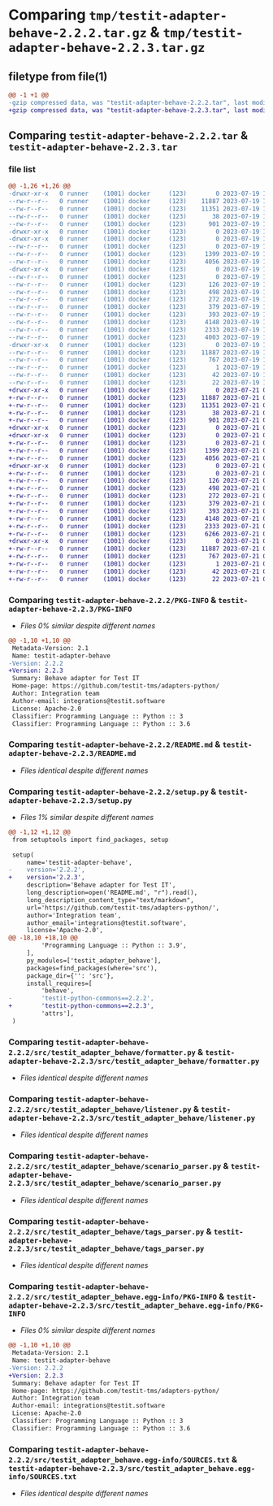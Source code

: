 # Comparing `tmp/testit-adapter-behave-2.2.2.tar.gz` & `tmp/testit-adapter-behave-2.2.3.tar.gz`

## filetype from file(1)

```diff
@@ -1 +1 @@
-gzip compressed data, was "testit-adapter-behave-2.2.2.tar", last modified: Wed Jul 19 15:06:38 2023, max compression
+gzip compressed data, was "testit-adapter-behave-2.2.3.tar", last modified: Fri Jul 21 09:41:08 2023, max compression
```

## Comparing `testit-adapter-behave-2.2.2.tar` & `testit-adapter-behave-2.2.3.tar`

### file list

```diff
@@ -1,26 +1,26 @@
-drwxr-xr-x   0 runner    (1001) docker     (123)        0 2023-07-19 15:06:38.642513 testit-adapter-behave-2.2.2/
--rw-r--r--   0 runner    (1001) docker     (123)    11887 2023-07-19 15:06:38.642513 testit-adapter-behave-2.2.2/PKG-INFO
--rw-r--r--   0 runner    (1001) docker     (123)    11351 2023-07-19 15:06:27.000000 testit-adapter-behave-2.2.2/README.md
--rw-r--r--   0 runner    (1001) docker     (123)       38 2023-07-19 15:06:38.642513 testit-adapter-behave-2.2.2/setup.cfg
--rw-r--r--   0 runner    (1001) docker     (123)      901 2023-07-19 15:06:27.000000 testit-adapter-behave-2.2.2/setup.py
-drwxr-xr-x   0 runner    (1001) docker     (123)        0 2023-07-19 15:06:38.638513 testit-adapter-behave-2.2.2/src/
-drwxr-xr-x   0 runner    (1001) docker     (123)        0 2023-07-19 15:06:38.638513 testit-adapter-behave-2.2.2/src/testit_adapter_behave/
--rw-r--r--   0 runner    (1001) docker     (123)        0 2023-07-19 15:06:27.000000 testit-adapter-behave-2.2.2/src/testit_adapter_behave/__init__.py
--rw-r--r--   0 runner    (1001) docker     (123)     1399 2023-07-19 15:06:27.000000 testit-adapter-behave-2.2.2/src/testit_adapter_behave/formatter.py
--rw-r--r--   0 runner    (1001) docker     (123)     4056 2023-07-19 15:06:27.000000 testit-adapter-behave-2.2.2/src/testit_adapter_behave/listener.py
-drwxr-xr-x   0 runner    (1001) docker     (123)        0 2023-07-19 15:06:38.642513 testit-adapter-behave-2.2.2/src/testit_adapter_behave/models/
--rw-r--r--   0 runner    (1001) docker     (123)        0 2023-07-19 15:06:27.000000 testit-adapter-behave-2.2.2/src/testit_adapter_behave/models/__init__.py
--rw-r--r--   0 runner    (1001) docker     (123)      126 2023-07-19 15:06:27.000000 testit-adapter-behave-2.2.2/src/testit_adapter_behave/models/label.py
--rw-r--r--   0 runner    (1001) docker     (123)      498 2023-07-19 15:06:27.000000 testit-adapter-behave-2.2.2/src/testit_adapter_behave/models/option.py
--rw-r--r--   0 runner    (1001) docker     (123)      272 2023-07-19 15:06:27.000000 testit-adapter-behave-2.2.2/src/testit_adapter_behave/models/tags.py
--rw-r--r--   0 runner    (1001) docker     (123)      379 2023-07-19 15:06:27.000000 testit-adapter-behave-2.2.2/src/testit_adapter_behave/models/test_result_step.py
--rw-r--r--   0 runner    (1001) docker     (123)      393 2023-07-19 15:06:27.000000 testit-adapter-behave-2.2.2/src/testit_adapter_behave/models/url_link.py
--rw-r--r--   0 runner    (1001) docker     (123)     4148 2023-07-19 15:06:27.000000 testit-adapter-behave-2.2.2/src/testit_adapter_behave/scenario_parser.py
--rw-r--r--   0 runner    (1001) docker     (123)     2333 2023-07-19 15:06:27.000000 testit-adapter-behave-2.2.2/src/testit_adapter_behave/tags_parser.py
--rw-r--r--   0 runner    (1001) docker     (123)     4003 2023-07-19 15:06:27.000000 testit-adapter-behave-2.2.2/src/testit_adapter_behave/utils.py
-drwxr-xr-x   0 runner    (1001) docker     (123)        0 2023-07-19 15:06:38.642513 testit-adapter-behave-2.2.2/src/testit_adapter_behave.egg-info/
--rw-r--r--   0 runner    (1001) docker     (123)    11887 2023-07-19 15:06:38.000000 testit-adapter-behave-2.2.2/src/testit_adapter_behave.egg-info/PKG-INFO
--rw-r--r--   0 runner    (1001) docker     (123)      767 2023-07-19 15:06:38.000000 testit-adapter-behave-2.2.2/src/testit_adapter_behave.egg-info/SOURCES.txt
--rw-r--r--   0 runner    (1001) docker     (123)        1 2023-07-19 15:06:38.000000 testit-adapter-behave-2.2.2/src/testit_adapter_behave.egg-info/dependency_links.txt
--rw-r--r--   0 runner    (1001) docker     (123)       42 2023-07-19 15:06:38.000000 testit-adapter-behave-2.2.2/src/testit_adapter_behave.egg-info/requires.txt
--rw-r--r--   0 runner    (1001) docker     (123)       22 2023-07-19 15:06:38.000000 testit-adapter-behave-2.2.2/src/testit_adapter_behave.egg-info/top_level.txt
+drwxr-xr-x   0 runner    (1001) docker     (123)        0 2023-07-21 09:41:08.831017 testit-adapter-behave-2.2.3/
+-rw-r--r--   0 runner    (1001) docker     (123)    11887 2023-07-21 09:41:08.831017 testit-adapter-behave-2.2.3/PKG-INFO
+-rw-r--r--   0 runner    (1001) docker     (123)    11351 2023-07-21 09:40:59.000000 testit-adapter-behave-2.2.3/README.md
+-rw-r--r--   0 runner    (1001) docker     (123)       38 2023-07-21 09:41:08.831017 testit-adapter-behave-2.2.3/setup.cfg
+-rw-r--r--   0 runner    (1001) docker     (123)      901 2023-07-21 09:40:59.000000 testit-adapter-behave-2.2.3/setup.py
+drwxr-xr-x   0 runner    (1001) docker     (123)        0 2023-07-21 09:41:08.827017 testit-adapter-behave-2.2.3/src/
+drwxr-xr-x   0 runner    (1001) docker     (123)        0 2023-07-21 09:41:08.827017 testit-adapter-behave-2.2.3/src/testit_adapter_behave/
+-rw-r--r--   0 runner    (1001) docker     (123)        0 2023-07-21 09:40:59.000000 testit-adapter-behave-2.2.3/src/testit_adapter_behave/__init__.py
+-rw-r--r--   0 runner    (1001) docker     (123)     1399 2023-07-21 09:40:59.000000 testit-adapter-behave-2.2.3/src/testit_adapter_behave/formatter.py
+-rw-r--r--   0 runner    (1001) docker     (123)     4056 2023-07-21 09:40:59.000000 testit-adapter-behave-2.2.3/src/testit_adapter_behave/listener.py
+drwxr-xr-x   0 runner    (1001) docker     (123)        0 2023-07-21 09:41:08.831017 testit-adapter-behave-2.2.3/src/testit_adapter_behave/models/
+-rw-r--r--   0 runner    (1001) docker     (123)        0 2023-07-21 09:40:59.000000 testit-adapter-behave-2.2.3/src/testit_adapter_behave/models/__init__.py
+-rw-r--r--   0 runner    (1001) docker     (123)      126 2023-07-21 09:40:59.000000 testit-adapter-behave-2.2.3/src/testit_adapter_behave/models/label.py
+-rw-r--r--   0 runner    (1001) docker     (123)      498 2023-07-21 09:40:59.000000 testit-adapter-behave-2.2.3/src/testit_adapter_behave/models/option.py
+-rw-r--r--   0 runner    (1001) docker     (123)      272 2023-07-21 09:40:59.000000 testit-adapter-behave-2.2.3/src/testit_adapter_behave/models/tags.py
+-rw-r--r--   0 runner    (1001) docker     (123)      379 2023-07-21 09:40:59.000000 testit-adapter-behave-2.2.3/src/testit_adapter_behave/models/test_result_step.py
+-rw-r--r--   0 runner    (1001) docker     (123)      393 2023-07-21 09:40:59.000000 testit-adapter-behave-2.2.3/src/testit_adapter_behave/models/url_link.py
+-rw-r--r--   0 runner    (1001) docker     (123)     4148 2023-07-21 09:40:59.000000 testit-adapter-behave-2.2.3/src/testit_adapter_behave/scenario_parser.py
+-rw-r--r--   0 runner    (1001) docker     (123)     2333 2023-07-21 09:40:59.000000 testit-adapter-behave-2.2.3/src/testit_adapter_behave/tags_parser.py
+-rw-r--r--   0 runner    (1001) docker     (123)     6266 2023-07-21 09:40:59.000000 testit-adapter-behave-2.2.3/src/testit_adapter_behave/utils.py
+drwxr-xr-x   0 runner    (1001) docker     (123)        0 2023-07-21 09:41:08.827017 testit-adapter-behave-2.2.3/src/testit_adapter_behave.egg-info/
+-rw-r--r--   0 runner    (1001) docker     (123)    11887 2023-07-21 09:41:08.000000 testit-adapter-behave-2.2.3/src/testit_adapter_behave.egg-info/PKG-INFO
+-rw-r--r--   0 runner    (1001) docker     (123)      767 2023-07-21 09:41:08.000000 testit-adapter-behave-2.2.3/src/testit_adapter_behave.egg-info/SOURCES.txt
+-rw-r--r--   0 runner    (1001) docker     (123)        1 2023-07-21 09:41:08.000000 testit-adapter-behave-2.2.3/src/testit_adapter_behave.egg-info/dependency_links.txt
+-rw-r--r--   0 runner    (1001) docker     (123)       42 2023-07-21 09:41:08.000000 testit-adapter-behave-2.2.3/src/testit_adapter_behave.egg-info/requires.txt
+-rw-r--r--   0 runner    (1001) docker     (123)       22 2023-07-21 09:41:08.000000 testit-adapter-behave-2.2.3/src/testit_adapter_behave.egg-info/top_level.txt
```

### Comparing `testit-adapter-behave-2.2.2/PKG-INFO` & `testit-adapter-behave-2.2.3/PKG-INFO`

 * *Files 0% similar despite different names*

```diff
@@ -1,10 +1,10 @@
 Metadata-Version: 2.1
 Name: testit-adapter-behave
-Version: 2.2.2
+Version: 2.2.3
 Summary: Behave adapter for Test IT
 Home-page: https://github.com/testit-tms/adapters-python/
 Author: Integration team
 Author-email: integrations@testit.software
 License: Apache-2.0
 Classifier: Programming Language :: Python :: 3
 Classifier: Programming Language :: Python :: 3.6
```

### Comparing `testit-adapter-behave-2.2.2/README.md` & `testit-adapter-behave-2.2.3/README.md`

 * *Files identical despite different names*

### Comparing `testit-adapter-behave-2.2.2/setup.py` & `testit-adapter-behave-2.2.3/setup.py`

 * *Files 1% similar despite different names*

```diff
@@ -1,12 +1,12 @@
 from setuptools import find_packages, setup
 
 setup(
     name='testit-adapter-behave',
-    version='2.2.2',
+    version='2.2.3',
     description='Behave adapter for Test IT',
     long_description=open('README.md', "r").read(),
     long_description_content_type="text/markdown",
     url='https://github.com/testit-tms/adapters-python/',
     author='Integration team',
     author_email='integrations@testit.software',
     license='Apache-2.0',
@@ -18,10 +18,10 @@
         'Programming Language :: Python :: 3.9',
     ],
     py_modules=['testit_adapter_behave'],
     packages=find_packages(where='src'),
     package_dir={'': 'src'},
     install_requires=[
         'behave',
-        'testit-python-commons==2.2.2',
+        'testit-python-commons==2.2.3',
         'attrs'],
 )
```

### Comparing `testit-adapter-behave-2.2.2/src/testit_adapter_behave/formatter.py` & `testit-adapter-behave-2.2.3/src/testit_adapter_behave/formatter.py`

 * *Files identical despite different names*

### Comparing `testit-adapter-behave-2.2.2/src/testit_adapter_behave/listener.py` & `testit-adapter-behave-2.2.3/src/testit_adapter_behave/listener.py`

 * *Files identical despite different names*

### Comparing `testit-adapter-behave-2.2.2/src/testit_adapter_behave/scenario_parser.py` & `testit-adapter-behave-2.2.3/src/testit_adapter_behave/scenario_parser.py`

 * *Files identical despite different names*

### Comparing `testit-adapter-behave-2.2.2/src/testit_adapter_behave/tags_parser.py` & `testit-adapter-behave-2.2.3/src/testit_adapter_behave/tags_parser.py`

 * *Files identical despite different names*

### Comparing `testit-adapter-behave-2.2.2/src/testit_adapter_behave.egg-info/PKG-INFO` & `testit-adapter-behave-2.2.3/src/testit_adapter_behave.egg-info/PKG-INFO`

 * *Files 0% similar despite different names*

```diff
@@ -1,10 +1,10 @@
 Metadata-Version: 2.1
 Name: testit-adapter-behave
-Version: 2.2.2
+Version: 2.2.3
 Summary: Behave adapter for Test IT
 Home-page: https://github.com/testit-tms/adapters-python/
 Author: Integration team
 Author-email: integrations@testit.software
 License: Apache-2.0
 Classifier: Programming Language :: Python :: 3
 Classifier: Programming Language :: Python :: 3.6
```

### Comparing `testit-adapter-behave-2.2.2/src/testit_adapter_behave.egg-info/SOURCES.txt` & `testit-adapter-behave-2.2.3/src/testit_adapter_behave.egg-info/SOURCES.txt`

 * *Files identical despite different names*

